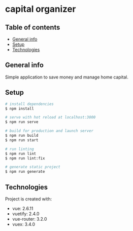 # capital organizer

## Table of contents
* [General info](#general-info)
* [Setup](#setup)
* [Technologies](#technologies)

## General info
Simple application to save money and manage home capital.

## Setup

```bash
# install dependencies
$ npm install

# serve with hot reload at localhost:3000
$ npm run serve

# build for production and launch server
$ npm run build
$ npm run start

# run linting
$ npm run lint
$ npm run lint:fix

# generate static project
$ npm run generate
```

## Technologies

Project is created with:
- vue: 2.6.11
- vuetify: 2.4.0
- vue-router: 3.2.0
- vuex: 3.4.0